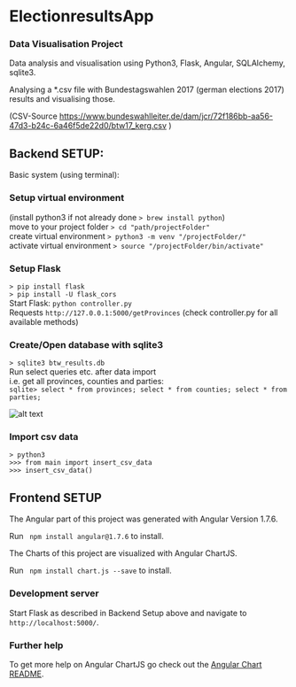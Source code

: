 # ElectionresultsApp
### Data Visualisation Project

Data analysis and visualisation using Python3, Flask, Angular, SQLAlchemy, sqlite3.

Analysing a *.csv file with Bundestagswahlen 2017 (german elections 2017) results and visualising those.  

(CSV-Source https://www.bundeswahlleiter.de/dam/jcr/72f186bb-aa56-47d3-b24c-6a46f5de22d0/btw17_kerg.csv )  

## Backend SETUP:

Basic system (using terminal):

### Setup virtual environment  
(install python3 if not already done `> brew install python`)  
move to your project folder `> cd "path/projectFolder"`  
create virtual environment `> python3 -m venv "/projectFolder/"`  
activate virtual environment `> source "/projectFolder/bin/activate"`  

### Setup Flask  
`> pip install flask`  
`> pip install -U flask_cors`  
Start Flask: `python controller.py`  
Requests `http://127.0.0.1:5000/getProvinces` (check controller.py for all available methods)  

### Create/Open database with sqlite3
`> sqlite3 btw_results.db`  
Run select queries etc. after data import  
i.e. get all provinces, counties and parties:  
`sqlite> select * from provinces; select * from counties; select * from parties;`  

![alt text](https://github.com/Cris567/electionresults-app/blob/master/btw17-db_.png)

### Import csv data
`> python3`  
`>>> from main import insert_csv_data`  
`>>> insert_csv_data()`

## Frontend SETUP
The Angular part of this project was generated with Angular Version 1.7.6.

Run ` npm install angular@1.7.6` to install.

The Charts of this project are visualized with Angular ChartJS.

Run ` npm install chart.js --save` to install.

### Development server

Start Flask as described in Backend Setup above and navigate to `http://localhost:5000/`.

### Further help

To get more help on Angular ChartJS go check out the [Angular Chart README](http://jtblin.github.io/angular-chart.js/).
